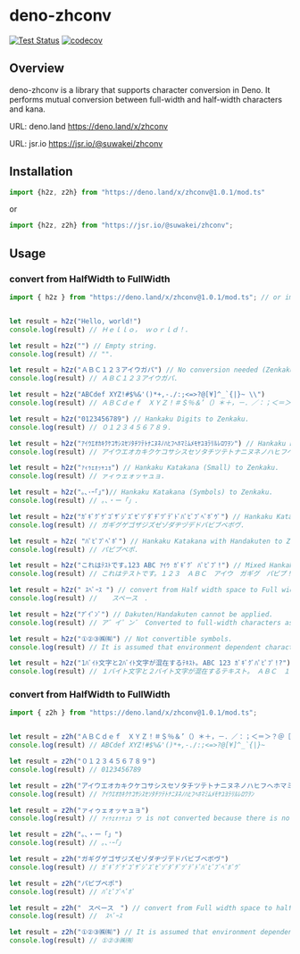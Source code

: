# deno-zhconv

[![Test Status](https://github.com/suwakei/deno-zhconv/actions/workflows/test.yml/badge.svg)](https://github.com/suwakei/deno-zhconv/actions/workflows/test.yml)
[![codecov](https://codecov.io/github/suwakei/deno-zhconv/branch/main/graph/badge.svg?token=HPK546J57Z)](https://codecov.io/github/suwakei/deno-zhconv)


## Overview
deno-zhconv is a library that supports character conversion in Deno. It performs mutual conversion between full-width and half-width characters and kana.

URL: deno.land
https://deno.land/x/zhconv

URL: jsr.io
https://jsr.io/@suwakei/zhconv

## Installation
```typescript
import {h2z, z2h} from "https://deno.land/x/zhconv@1.0.1/mod.ts"
```
or
```typescript
import {h2z, z2h} from "https://jsr.io/@suwakei/zhconv";
```

## Usage

### convert from HalfWidth to FullWidth

```typescript
import { h2z } from "https://deno.land/x/zhconv@1.0.1/mod.ts"; // or import { h2z } from "https://jsr.io/@suwakei/zhconv";


let result = h2z("Hello, world!")
console.log(result) // Ｈｅｌｌｏ， ｗｏｒｌｄ！.

let result = h2z("") // Empty string.
console.log(result) // "".

let result = h2z("ＡＢＣ１２３アイウガパ") // No conversion needed (Zenkaku).
console.log(result) // ＡＢＣ１２３アイウガパ.

let result = h2z("ABCdef XYZ!#$%&'()*+,-./:;<=>?@[¥]^_`{|}~ \\")
console.log(result) // ＡＢＣｄｅｆ　ＸＹＺ！＃＄％＆’（）＊＋，－．／：；＜＝＞？＠［￥］＾＿‘｛｜｝～　＼.

let result = h2z("0123456789") // Hankaku Digits to Zenkaku.
console.log(result) // ０１２３４５６７８９.

let result = h2z("ｱｲｳｴｵｶｷｸｹｺｻｼｽｾｿﾀﾁﾂﾃﾄﾅﾆﾇﾈﾉﾊﾋﾌﾍﾎﾏﾐﾑﾒﾓﾔﾕﾖﾗﾘﾙﾚﾛﾜｦﾝ") // Hankaku Katakana to Zenkaku.
console.log(result) // アイウエオカキクケコサシスセソタチツテトナニヌネノハヒフヘホマミムメモヤユヨラリルレロワヲン.

let result = h2z("ｧｨｩｪｫｯｬｭｮ") // Hankaku Katakana (Small) to Zenkaku.
console.log(result) // ァィゥェォッャュョ.

let result = h2z("｡､･ｰ｢｣")// Hankaku Katakana (Symbols) to Zenkaku.
console.log(result) // 。、・ー「」.

let result = h2z("ｶﾞｷﾞｸﾞｹﾞｺﾞｻﾞｼﾞｽﾞｾﾞｿﾞﾀﾞﾁﾞﾂﾞﾃﾞﾄﾞﾊﾞﾋﾞﾌﾞﾍﾞﾎﾞｳﾞ") // Hankaku Katakana with Dakuten to Zenkaku".
console.log(result) // ガギグゲゴザジズゼゾダヂヅデドバビブベボヴ.

let result = h2z( "ﾊﾟﾋﾟﾌﾟﾍﾟﾎﾟ") // Hankaku Katakana with Handakuten to Zenkaku.
console.log(result) // パピプペポ.

let result = h2z("これはﾃｽﾄです｡123 ABC ｱｲｳ ｶﾞｷﾞｸﾞ ﾊﾟﾋﾟﾌﾟ!") // Mixed Hankaku/Zenkaku/Other.
console.log(result) // これはテストです。１２３　ＡＢＣ　アイウ　ガギグ　パピプ！.

let result = h2z(" ｽﾍﾟｰｽ ") // convert from Half width space to Full width space.
console.log(result) //  　スペース　.

let result = h2z("ｱﾞｲﾟﾝﾞ") // Dakuten/Handakuten cannot be applied.
console.log(result) // ア゛イ゜ン゛ Converted to full-width characters as separated( (ｱ->ア, ﾞ->ﾞ).

let result = h2z("①②③㈱㈲") // Not convertible symbols.
console.log(result) // It is assumed that environment dependent characters will not be converted.

let result = h2z("1ﾊﾞｲﾄ文字と2ﾊﾞｲﾄ文字が混在するﾃｷｽﾄ｡ ABC 123 ｶﾞｷﾞｸﾞﾊﾟﾋﾟﾌﾟ!?") // Long string with various conversions.
console.log(result) // １バイト文字と２バイト文字が混在するテキスト。　ＡＢＣ　１２３　ガギグパピプ！？.
```

### convert from HalfWidth to FullWidth

```typescript
import { z2h } from "https://deno.land/x/zhconv@1.0.1/mod.ts";


let result = z2h("ＡＢＣｄｅｆ　ＸＹＺ！＃＄％＆’（）＊＋，－．／：；＜＝＞？＠［￥］＾＿‘｛｜｝～")
console.log(result) // ABCdef XYZ!#$%&'()*+,-./:;<=>?@[¥]^_`{|}~

let result = z2h("０１２３４５６７８９")
console.log(result) // 0123456789

let result = z2h("アイウエオカキクケコサシスセソタチツテトナニヌネノハヒフヘホマミムメモヤユヨラリルレロワヲン")
console.log(result) // ｱｲｳｴｵｶｷｸｹｺｻｼｽｾｿﾀﾁﾂﾃﾄﾅﾆﾇﾈﾉﾊﾋﾌﾍﾎﾏﾐﾑﾒﾓﾔﾕﾖﾗﾘﾙﾚﾛﾜｦﾝ

let result = z2h("ァィゥェォッャュョ")
console.log(result) // ｧｨｩｪｫｯｬｭｮ ヮ is not converted because there is no corresponding character for half-width.

let result = z2h("。、・ー「」")
console.log(result) // ｡､･ｰ｢｣

let result = z2h("ガギグゲゴザジズゼゾダヂヅデドバビブベボヴ")
console.log(result) // ｶﾞｷﾞｸﾞｹﾞｺﾞｻﾞｼﾞｽﾞｾﾞｿﾞﾀﾞﾁﾞﾂﾞﾃﾞﾄﾞﾊﾞﾋﾞﾌﾞﾍﾞﾎﾞｳﾞ

let result = z2h("パピプペポ")
console.log(result) // ﾊﾟﾋﾟﾌﾟﾍﾟﾎﾟ

let result = z2h("　スペース　") // convert from Full width space to half width space
console.log(result) //  ｽﾍﾟｰｽ 

let result = z2h("①②③㈱㈲") // It is assumed that environment dependent characters will not be converted.
console.log(result) // ①②③㈱㈲
```